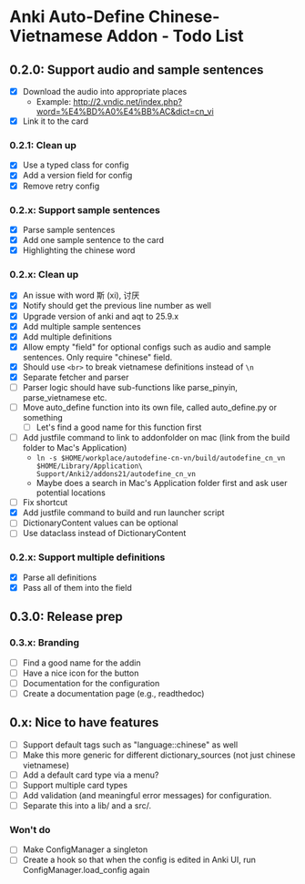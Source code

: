 # Anki Auto-Define Chinese-Vietnamese Addon - Todo List

## 0.2.0: Support audio and sample sentences

- [x] Download the audio into appropriate places
  - Example: http://2.vndic.net/index.php?word=%E4%BD%A0%E4%BB%AC&dict=cn_vi
- [x] Link it to the card

### 0.2.1: Clean up

- [x] Use a typed class for config
- [x] Add a version field for config
- [x] Remove retry config

### 0.2.x: Support sample sentences

- [x] Parse sample sentences
- [x] Add one sample sentence to the card
- [x] Highlighting the chinese word

### 0.2.x: Clean up

- [x] An issue with word 斯 (xi), 讨厌
- [x] Notify should get the previous line number as well
- [x] Upgrade version of anki and aqt to 25.9.x
- [x] Add multiple sample sentences
- [x] Add multiple definitions
- [x] Allow empty "field" for optional configs such as audio and sample sentences. Only require "chinese" field.
- [x] Should use `<br>` to break vietnamese definitions instead of `\n`
- [x] Separate fetcher and parser
- [ ] Parser logic should have sub-functions like parse_pinyin, parse_vietnamese etc.
- [ ] Move auto_define function into its own file, called auto_define.py or something
  - [ ] Let's find a good name for this function first
- [ ] Add justfile command to link to addonfolder on mac (link from the build folder to Mac's Application)
  - `ln -s $HOME/workplace/autodefine-cn-vn/build/autodefine_cn_vn  $HOME/Library/Application\ Support/Anki2/addons21/autodefine_cn_vn`
  - Maybe does a search in Mac's Application folder first and ask user potential locations
- [ ] Fix shortcut
- [x] Add justfile command to build and run launcher script
- [ ] DictionaryContent values can be optional
- [ ] Use dataclass instead of DictionaryContent

### 0.2.x: Support multiple definitions

- [x] Parse all definitions
- [x] Pass all of them into the field

## 0.3.0: Release prep

### 0.3.x: Branding

- [ ] Find a good name for the addin
- [ ] Have a nice icon for the button
- [ ] Documentation for the configuration
- [ ] Create a documentation page (e.g., readthedoc)

## 0.x: Nice to have features

- [ ] Support default tags such as "language::chinese" as well
- [ ] Make this more generic for different dictionary_sources (not just chinese vietnamese)
- [ ] Add a default card type via a menu?
- [ ] Support multiple card types
- [ ] Add validation (and meaningful error messages) for configuration.
- [ ] Separate this into a lib/ and a src/.

### Won't do

- [ ] Make ConfigManager a singleton
- [ ] Create a hook so that when the config is edited in Anki UI, run ConfigManager.load_config again
